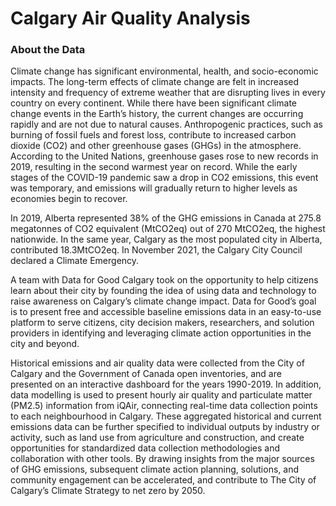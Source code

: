 Calgary Air Quality Analysis
============================
<h3 id="about">About the Data</h3>

Climate change has significant environmental, health, and socio-economic impacts. The long-term effects of climate change are felt in increased intensity and frequency of extreme weather that are disrupting lives in every country on every continent.  While there have been significant climate change events in the Earth’s history, the current changes are occurring rapidly and are not due to natural causes.  Anthropogenic practices, such as burning of fossil fuels and forest loss, contribute to increased carbon dioxide (CO2) and other greenhouse gases (GHGs) in the atmosphere. According to the United Nations, greenhouse gases rose to new records in 2019, resulting in the second warmest year on record.  While the early stages of the COVID-19 pandemic saw a drop in CO2 emissions, this event was temporary, and emissions will gradually return to higher levels as economies begin to recover.

In 2019, Alberta represented 38% of the GHG emissions in Canada at 275.8 megatonnes of CO2 equivalent (MtCO2eq) out of 270 MtCO2eq, the highest nationwide.  In the same year, Calgary as the most populated city in Alberta, contributed 18.3MtCO2eq.  In November 2021, the Calgary City Council declared a Climate Emergency.  

A team with Data for Good Calgary took on the opportunity to help citizens learn about their city by founding the idea of using data and technology to raise awareness on Calgary’s climate change impact. Data for Good’s goal is to present free and accessible baseline emissions data in an easy-to-use platform to serve citizens, city decision makers, researchers, and solution providers in identifying and leveraging climate action opportunities in the city and beyond.

Historical emissions and air quality data were collected from the City of Calgary and the Government of Canada open inventories, and are presented on an interactive dashboard for the years 1990-2019.  In addition, data modelling is used to present hourly air quality and particulate matter (PM2.5) information from iQAir, connecting real-time data collection points to each neighbourhood in Calgary.  These aggregated historical and current emissions data can be further specified to individual outputs by industry or activity, such as land use from agriculture and construction, and create opportunities for standardized data collection methodologies and collaboration with other tools.  By drawing insights from the major sources of GHG emissions, subsequent climate action planning, solutions, and community engagement can be accelerated, and contribute to The City of Calgary’s Climate Strategy to net zero by 2050.
<div id="map_container">
    <div id="aiqmap" class="plotly-graph-div" style="height:100%; width:100%;"></div>
</div>
<h3 id="sources">Data Sources</h3>
    <p>Sources of Data<br>

    City of Calgary Community District Boundaries<br>

    City of Calgary Community-wide Greenhouse Gas Inventory <br>

    City of Calgary Historical Air Quality Open Data <br>

    IQAir - Calgary Air Quality index (AQI) and PM2.5 Air Pollution <br>
    </p>